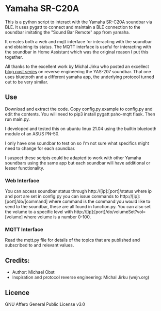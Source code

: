 # Yamaha SR-C20A

This is a python script to interact with the Yamaha SR-C20A soundbar via BLE. It uses pygatt to connect and maintain a BLE connection to the soundbar imitating the "Sound Bar Remote" app from yamaha.

It creates both a web and mqtt interface for interacting with the soundbar and obtaining its status. The MQTT interface is useful for interacting with the soundbar in Home Assistant which was the original reason I put this together.

All thanks to the excellent work by Michal Jirku who posted an excellect [blog post series](https://wejn.org/2021/04/multi-weekend-project-reversing-yamaha-yas-207-remote-control/) on reverse engineering the YAS-207 soundbar. That one uses bluetooth and a different yamaha app, the underlying protocol turned out to be very similar.

## Use

Download and extract the code. Copy config.py.example to config.py and edit the contents. You will need to pip3 install pygatt paho-mqtt flask. Then run main.py.

I developed and tested this on ubuntu linux 21.04 using the builtin bluetooth module of an ASUS PN-50.

I only have one soundbar to test on so I'm not sure what specifics might need to change for each soundbar.

I suspect these scripts could be adapted to work with other Yamaha soundbars using the same app but each soundbar will have additional or lesser functionality.

### Web Interface

You can access soundbar status through http://[ip]:[port]/status where ip and port are set in config.py you can issue commands to http://[ip]:[port]/do/[command] where command is the command you would like to send to the soundbar, these are all found in function.py. You can also set the volume to a specific level with http://[ip]:[port]/do/volumeSet?vol=[volume] where volume is a number 0-100.

### MQTT Interface

Read the mqtt.py file for details of the topics that are published and subscribed to and relevant values.

## Credits:

* Author: Michael Obst
* Inspiration and protocol reverse engineering: Michal Jirku (wejn.org)

## Licence

GNU Affero General Public License v3.0
